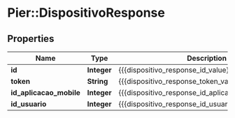 # Pier::DispositivoResponse

## Properties
Name | Type | Description | Notes
------------ | ------------- | ------------- | -------------
**id** | **Integer** | {{{dispositivo_response_id_value}}} | [optional] 
**token** | **String** | {{{dispositivo_response_token_value}}} | [optional] 
**id_aplicacao_mobile** | **Integer** | {{{dispositivo_response_id_aplicacao_mobile_value}}} | [optional] 
**id_usuario** | **Integer** | {{{dispositivo_response_id_usuario_value}}} | [optional] 


